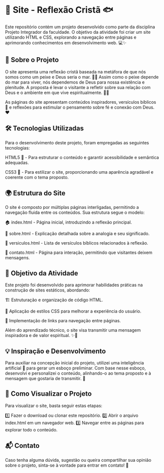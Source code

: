 # 🌊 Site - Reflexão Cristã 🐟

Este repositório contém um projeto desenvolvido como parte da disciplina Projeto Integrador da faculdade. O objetivo da atividade foi criar um site utilizando HTML e CSS, explorando a navegação entre páginas e aprimorando conhecimentos em desenvolvimento web. 💻✨

## 📖 Sobre o Projeto

O site apresenta uma reflexão cristã baseada na metáfora de que nós somos como um peixe e Deus seria o mar. 🐠🌊 Assim como o peixe depende do mar para viver, nós dependemos de Deus para nossa existência e plenitude. A proposta é levar o visitante a refletir sobre sua relação com Deus e o ambiente em que vive espiritualmente. 🙏✨

As páginas do site apresentam conteúdos inspiradores, versículos bíblicos 📜 e reflexões para estimular o pensamento sobre fé e conexão com Deus. ❤️

## 🛠️ Tecnologias Utilizadas

Para o desenvolvimento deste projeto, foram empregadas as seguintes tecnologias:

HTML5 📄 - Para estruturar o conteúdo e garantir acessibilidade e semântica adequadas.

CSS3 🎨 - Para estilizar o site, proporcionando uma aparência agradável e coerente com o tema proposto.

## 🌍 Estrutura do Site

O site é composto por múltiplas páginas interligadas, permitindo a navegação fluida entre os conteúdos. Sua estrutura segue o modelo:

🏠 index.html - Página inicial, introduzindo a reflexão principal.

📖 sobre.html - Explicação detalhada sobre a analogia e seu significado.

📜 versiculos.html - Lista de versículos bíblicos relacionados à reflexão.

📩 contato.html - Página para interação, permitindo que visitantes deixem mensagens.

## 🎯 Objetivo da Atividade

Este projeto foi desenvolvido para aprimorar habilidades práticas na construção de sites estáticos, abordando:

🏗️ Estruturação e organização de código HTML.

🎨 Aplicação de estilos CSS para melhorar a experiência do usuário.

🔗 Implementação de links para navegação entre páginas.

Além do aprendizado técnico, o site visa transmitir uma mensagem inspiradora e de valor espiritual. ✨🙏

## 💡 Inspiração e Desenvolvimento

Para auxiliar na concepção inicial do projeto, utilizei uma inteligência artificial 🤖 para gerar um esboço preliminar. Com base nesse esboço, desenvolvi e personalizei o conteúdo, alinhando-o ao tema proposto e à mensagem que gostaria de transmitir. 📜

## 👀 Como Visualizar o Projeto

Para visualizar o site, basta seguir estas etapas:

1️⃣ Fazer o download ou clonar este repositório.
2️⃣ Abrir o arquivo index.html em um navegador web.
3️⃣ Navegar entre as páginas para explorar todo o conteúdo.

## 📬 Contato

Caso tenha alguma dúvida, sugestão ou queira compartilhar sua opinião sobre o projeto, sinta-se à vontade para entrar em contato! 💌
